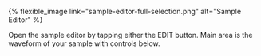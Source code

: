 ---
---

{% flexible_image link="sample-editor-full-selection.png" alt="Sample Editor" %}

Open the sample editor by tapping either the EDIT button. Main area is the waveform of your sample with controls below.
